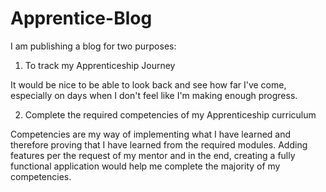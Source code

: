 # Apprentice-Blog

I am publishing a blog for two purposes:

1) To track my Apprenticeship Journey

It would be nice to be able to look back and see how far I've come, especially on days when I don't feel like I'm making enough progress.


2) Complete the required competencies of my Apprenticeship curriculum

Competencies are my way of implementing what I have learned and therefore proving that I have learned from the required modules.
Adding features per the request of my mentor and in the end, creating a fully functional application would help me complete the majority of my competencies.

